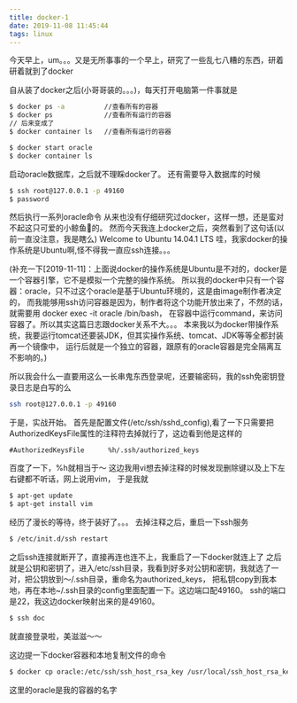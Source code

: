 ```yaml
---
title: docker-1
date: 2019-11-08 11:45:44
tags: linux
---
```

今天早上，um。。。又是无所事事的一个早上，研究了一些乱七八糟的东西，研着研着就到了docker
<!--more-->
自从装了docker之后(小哥哥装的。。。)，每天打开电脑第一件事就是
``` bash
$ docker ps -a          //查看所有的容器
$ docker ps             //查看所有运行的容器
// 后来变成了
$ docker container ls   //查看所有运行的容器

$ docker start oracle
$ docker container ls
```
启动oracle数据库，之后就不理睬docker了。
还有需要导入数据库的时候
``` bash
$ ssh root@127.0.0.1 -p 49160
$ password
```
然后执行一系列oracle命令
从来也没有仔细研究过docker，这样一想，还是蛮对不起这只可爱的小鲸鱼🐳的。
然而今天我连上docker之后，突然看到了这句话(以前一直没注意，我是瞎么)
Welcome to Ubuntu 14.04.1 LTS
哇，我家docker的操作系统是Ubuntu啊,怪不得我一直应ssh连接。。。

(补充一下[2019-11-11]：上面说docker的操作系统是Ubuntu是不对的，docker是一个容器引擎，它不是模拟一个完整的操作系统。
所以我的docker中只有一个容器：oracle，只不过这个oracle是基于Ubuntu环境的，这是由image制作者决定的，
而我能够用ssh访问容器是因为，制作者将这个功能开放出来了，不然的话，就需要用 docker exec -it oracle /bin/bash，
在容器中运行command，来访问容器了。所以其实这篇日志跟docker关系不大。。。
本来我以为docker带操作系统，我要运行tomcat还要装JDK，但其实操作系统、tomcat、JDK等等全都封装再一个镜像中，
运行后就是一个独立的容器，跟原有的oracle容器是完全隔离互不影响的。)

所以我会什么一直要用这么一长串鬼东西登录呢，还要输密码，我的ssh免密钥登录日志是白写的么
``` bash
ssh root@127.0.0.1 -p 49160
```
于是，实战开始。
首先是配置文件(/etc/ssh/sshd_config),看了一下只需要把AuthorizedKeysFile属性的注释符去掉就行了，这边看到他是这样的
```
#AuthorizedKeysFile      %h/.ssh/authorized_keys
```
百度了一下，%h就相当于～
这边我用vi想去掉注释的时候发现删除键以及上下左右键都不听话，网上说用vim，
于是我就
``` bash
$ apt-get update
$ apt-get install vim
```
经历了漫长的等待，终于装好了。。。
去掉注释之后，重启一下ssh服务
``` bash
$ /etc/init.d/ssh restart
```
之后ssh连接就断开了，直接再连也连不上，我重启了一下docker就连上了
之后就是公钥和密钥了，进入/etc/ssh目录，我看到好多对公钥和密钥，我就选了一对，把公钥放到～/.ssh目录，重命名为authorized_keys，
把私钥copy到我本地，再在本地~/.ssh目录的config里面配置一下。这边端口配49160。
ssh的端口是22，我这边docker映射出来的是49160。
``` bash
$ ssh doc
```
就直接登录啦，美滋滋～～

这边提一下docker容器和本地复制文件的命令
``` bash
$ docker cp oracle:/etc/ssh/ssh_host_rsa_key /usr/local/ssh_host_rsa_key
```
这里的oracle是我的容器的名字

























